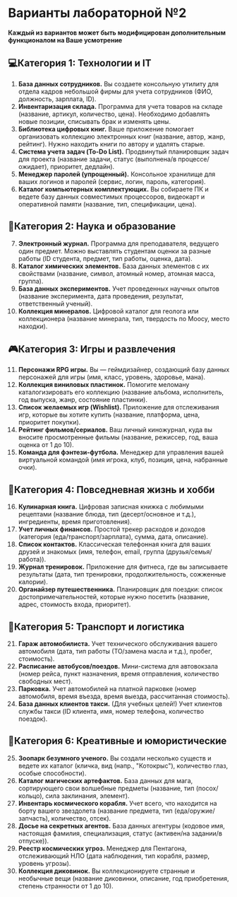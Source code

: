 # Варианты лабораторной №2

**Каждый из вариантов может быть модифицирован дополнительным функционалом на Ваше усмотрение**

## 💻Категория 1: Технологии и IT

1.  **База данных сотрудников.** Вы создаете консольную утилиту для отдела кадров небольшой фирмы для учета сотрудников (ФИО, должность, зарплата, ID).
2.  **Инвентаризация склада.** Программа для учета товаров на складе (название, артикул, количество, цена). Необходимо добавлять новые позиции, списывать брак и изменять цены.
3.  **Библиотека цифровых книг.** Ваше приложение помогает организовать коллекцию электронных книг (название, автор, жанр, рейтинг). Нужно находить книги по автору и удалять старые.
4.  **Система учета задач (To-Do List).** Продвинутый планировщик задач для проекта (название задачи, статус (выполнена/в процессе/ожидает), приоритет, дедлайн).
5.  **Менеджер паролей (упрощенный).** Консольное хранилище для ваших логинов и паролей (сервис, логин, пароль, категория).
6.  **Каталог компьютерных комплектующих.** Вы собираете ПК и ведете базу данных совместимых процессоров, видеокарт и оперативной памяти (название, тип, спецификации, цена).

## 🧪Категория 2: Наука и образование

7.  **Электронный журнал.** Программа для преподавателя, ведущего один предмет. Можно выставлять студентам оценки за разные работы (ID студента, предмет, тип работы, оценка, дата).
8.  **Каталог химических элементов.** База данных элементов с их свойствами (название, символ, атомный номер, атомная масса, группа).
9.  **База данных экспериментов.** Учет проведенных научных опытов (название эксперимента, дата проведения, результат, ответственный ученый).
10. **Коллекция минералов.** Цифровой каталог для геолога или коллекционера (название минерала, тип, твердость по Моосу, место находки).

## 🎮Категория 3: Игры и развлечения

11. **Персонажи RPG игры.** Вы — геймдизайнер, создающий базу данных персонажей для игры (имя, класс, уровень, здоровье, мана).
12. **Коллекция виниловых пластинок.** Помогите меломану каталогизировать его коллекцию (название альбома, исполнитель, год выпуска, жанр, состояние пластинки).
13. **Список желаемых игр (Wishlist).** Приложение для отслеживания игр, которые вы хотите купить (название, платформа, цена, приоритет покупки).
14. **Рейтинг фильмов/сериалов.** Ваш личный киножурнал, куда вы вносите просмотренные фильмы (название, режиссер, год, ваша оценка от 1 до 10).
15. **Команда для фэнтези-футбола.** Менеджер для управления вашей виртуальной командой (имя игрока, клуб, позиция, цена, набранные очки).

## 🧢Категория 4: Повседневная жизнь и хобби

16. **Кулинарная книга.** Цифровая записная книжка с любимыми рецептами (название блюда, тип (десерт/основное и т.д.), ингредиенты, время приготовления).
17. **Учет личных финансов.** Простой трекер расходов и доходов (категория (еда/транспорт/зарплата), сумма, дата, описание).
18. **Список контактов.** Классическая телефонная книга для ваших друзей и знакомых (имя, телефон, email, группа (друзья/семья/работа)).
19. **Журнал тренировок.** Приложение для фитнеса, где вы записываете результаты (дата, тип тренировки, продолжительность, сожженные калории).
20. **Органайзер путешественника.** Планировщик для поездки: список достопримечательностей, которые нужно посетить (название, адрес, стоимость входа, приоритет).

## 🚜Категория 5: Транспорт и логистика

21. **Гараж автомобилиста.** Учет технического обслуживания вашего автомобиля (дата, тип работы (ТО/замена масла и т.д.), пробег, стоимость).
22. **Расписание автобусов/поездов.** Мини-система для автовокзала (номер рейса, пункт назначения, время отправления, количество свободных мест).
23. **Парковка.** Учет автомобилей на платной парковке (номер автомобиля, время въезда, время выезда, рассчитанная стоимость).
24. **База данных клиентов такси.** (Для учебных целей!) Учет клиентов службы такси (ID клиента, имя, номер телефона, количество поездок).

## 🤡Категория 6: Креативные и юмористические

25. **Зоопарк безумного ученого.** Вы создали несколько существ и ведете их каталог (кличка, вид (напр., "Котокрыс"), количество глаз, особые способности).
26. **Каталог магических артефактов.** База данных для мага, сортирующего свои волшебные предметы (название, тип (посох/кольцо), сила заклинания, элемент).
27. **Инвентарь космического корабля.** Учет всего, что находится на борту вашего звездолета (название предмета, тип (еда/оружие/запчасть), количество, отсек).
28. **Досье на секретных агентов.** База данных агентуры (кодовое имя, настоящая фамилия, специализация, статус (активен/на задании/в отпуске)).
29. **Реестр космических угроз.** Менеджер для Пентагона, отслеживающий НЛО (дата наблюдения, тип корабля, размер, уровень угрозы).
30. **Коллекция диковинок.** Вы коллекционируете странные и необычные вещи (название диковинки, описание, год приобретения, степень странности от 1 до 10).
